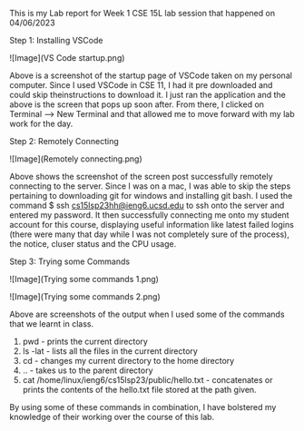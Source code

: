 This is my Lab report for Week 1 CSE 15L lab session that happened on 04/06/2023

Step 1: Installing VSCode

![Image](VS Code startup.png)

Above is a screenshot of the startup page of VSCode taken on my personal computer. Since I used VSCode in CSE 11, I had it pre downloaded and could skip theinstructions to download it. I just ran the application and the above is the screen that pops up soon after. From there, I clicked on Terminal --> New Terminal and that allowed me to move forward with my lab work for the day.


Step 2: Remotely Connecting

![Image](Remotely connecting.png)

Above shows the screenshot of the screen post successfully remotely connecting to the server. Since I was on a mac, I was able to skip the steps pertaining to downloading git for windows and installing git bash. I used the command $ ssh cs15lsp23hh@ieng6.ucsd.edu to ssh onto the server and entered my password. It then successfully connecting me onto my student account for this course, displaying useful information like latest failed logins (there were many that day while I was not completely sure of the process), the notice, cluser status and the CPU usage.

Step 3: Trying some Commands

![Image](Trying some commands 1.png)


![Image](Trying some commands 2.png)

Above are screenshots of the output when I used some of the commands that we learnt in class. 
1. pwd - prints the current directory
2. ls -lat - lists all the files in the current directory 
3. cd - changes my current directory to the home directory
4. .. - takes us to the parent directory
5. cat /home/linux/ieng6/cs15lsp23/public/hello.txt - concatenates or prints the contents of the hello.txt file stored at the path given.

By using some of these commands in combination, I have bolstered my knowledge of their working over the course of this lab.
